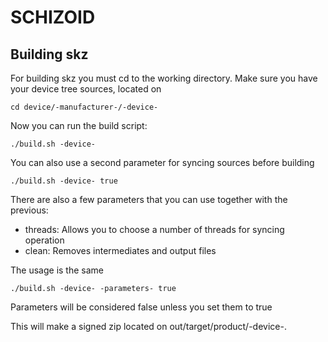 SCHIZOID
===============

Building skz
------------------------

For building skz you must cd to the working directory.
Make sure you have your device tree sources, located on

    cd device/-manufacturer-/-device-

Now you can run the build script:

    ./build.sh -device-


You can also use a second parameter for syncing sources before building

    ./build.sh -device- true


There are also a few parameters that you can use together with the previous:

* threads: Allows you to choose a number of threads for syncing operation
* clean: Removes intermediates and output files

The usage is the same
    
    ./build.sh -device- -parameters- true


Parameters will be considered false unless you set them to true

This will make a signed zip located on out/target/product/-device-.


